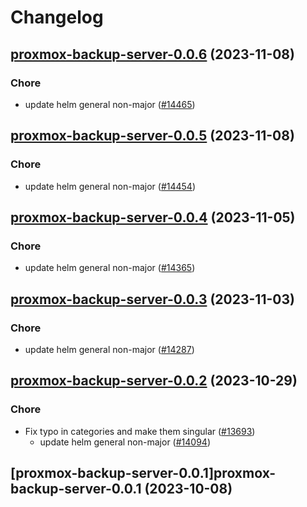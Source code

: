 # Changelog





## [proxmox-backup-server-0.0.6](https://github.com/truecharts/charts/compare/proxmox-backup-server-0.0.5...proxmox-backup-server-0.0.6) (2023-11-08)

### Chore

- update helm general non-major ([#14465](https://github.com/truecharts/charts/issues/14465))
  
  


## [proxmox-backup-server-0.0.5](https://github.com/truecharts/charts/compare/proxmox-backup-server-0.0.4...proxmox-backup-server-0.0.5) (2023-11-08)

### Chore

- update helm general non-major ([#14454](https://github.com/truecharts/charts/issues/14454))
  
  


## [proxmox-backup-server-0.0.4](https://github.com/truecharts/charts/compare/proxmox-backup-server-0.0.3...proxmox-backup-server-0.0.4) (2023-11-05)

### Chore

- update helm general non-major ([#14365](https://github.com/truecharts/charts/issues/14365))
  
  


## [proxmox-backup-server-0.0.3](https://github.com/truecharts/charts/compare/proxmox-backup-server-0.0.2...proxmox-backup-server-0.0.3) (2023-11-03)

### Chore

- update helm general non-major ([#14287](https://github.com/truecharts/charts/issues/14287))
  
  


## [proxmox-backup-server-0.0.2](https://github.com/truecharts/charts/compare/proxmox-backup-server-0.0.1...proxmox-backup-server-0.0.2) (2023-10-29)

### Chore

- Fix typo in categories and make them singular ([#13693](https://github.com/truecharts/charts/issues/13693))
  - update helm general non-major ([#14094](https://github.com/truecharts/charts/issues/14094))
  
  


## [proxmox-backup-server-0.0.1]proxmox-backup-server-0.0.1 (2023-10-08)

